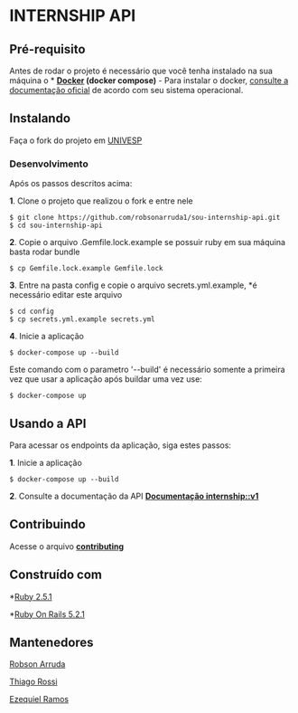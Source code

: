 # INTERNSHIP API

## Pré-requisito

Antes de rodar o projeto é necessário que você tenha instalado na sua máquina o * **[Docker](https://www.docker.com/) (docker compose)** - Para instalar o docker, [consulte a documentação oficial](https://docs.docker.com/engine/installation/) de acordo com seu sistema operacional.

## Instalando

Faça o fork do projeto em [UNIVESP](https://github.com/univesp/sou-internship-api)

### Desenvolvimento

Após os passos descritos acima:

**1**. Clone o projeto que realizou o fork e entre nele
```
$ git clone https://github.com/robsonarruda1/sou-internship-api.git
$ cd sou-internship-api
```

**2**. Copie o arquivo .Gemfile.lock.example se possuir ruby em sua máquina basta rodar bundle
```
$ cp Gemfile.lock.example Gemfile.lock
```

**3**. Entre na pasta config e copie o arquivo secrets.yml.example, *é necessário editar este arquivo
```
$ cd config
$ cp secrets.yml.example secrets.yml
```
**4**. Inicie a aplicação
```
$ docker-compose up --build
```

Este comando com o parametro '--build' é necessário somente a primeira vez que usar a aplicação após buildar uma vez use:
```
$ docker-compose up
```

## Usando a API

Para acessar os endpoints da aplicação, siga estes passos:

**1**. Inicie a aplicação
```
$ docker-compose up --build
```

**2**. Consulte a documentação da API
**[Documentação internship::v1](https://github.com/univesp/sou-internship-api/blob/devel/docs/intershipV1.md)**

## Contribuindo

Acesse o arquivo **[contributing](https://github.com/univesp/sou-internship-api/blob/devel/contributing.md)**

## Construído com

*[Ruby 2.5.1](https://www.ruby-lang.org/pt/)

*[Ruby On Rails 5.2.1](https://rubyonrails.org/)

## Mantenedores

[Robson Arruda](https://github.com/robsonarruda1)

[Thiago Rossi](https://github.com/tcalurarossi)

[Ezequiel Ramos](https://github.com/ezequielor)